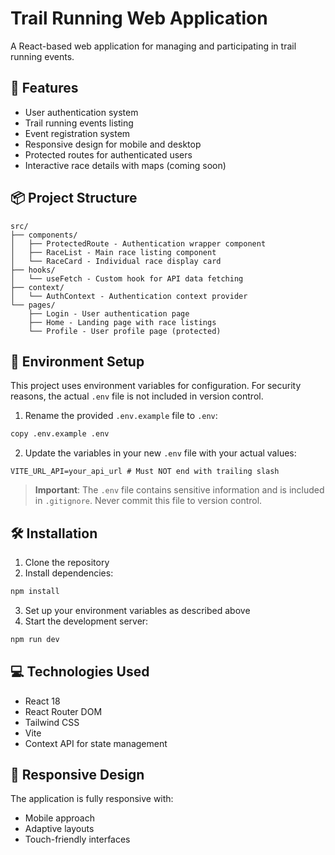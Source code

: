 # Trail Running Web Application

A React-based web application for managing and participating in trail running events.

## 🚀 Features

- User authentication system
- Trail running events listing
- Event registration system
- Responsive design for mobile and desktop
- Protected routes for authenticated users
- Interactive race details with maps (coming soon)

## 📦 Project Structure

```plaintext
src/
├── components/
│   ├── ProtectedRoute - Authentication wrapper component
│   ├── RaceList - Main race listing component
│   └── RaceCard - Individual race display card
├── hooks/
│   └── useFetch - Custom hook for API data fetching
├── context/
│   └── AuthContext - Authentication context provider
└── pages/
    ├── Login - User authentication page
    ├── Home - Landing page with race listings
    └── Profile - User profile page (protected)
```

## 🔧 Environment Setup

This project uses environment variables for configuration. For security reasons, the actual `.env` file is not included in version control.

1. Rename the provided `.env.example` file to `.env`:

```bash
copy .env.example .env
```

2. Update the variables in your new `.env` file with your actual values:

```env
VITE_URL_API=your_api_url # Must NOT end with trailing slash
```

> **Important**: The `.env` file contains sensitive information and is included in `.gitignore`. Never commit this file to version control.

## 🛠️ Installation

1. Clone the repository
2. Install dependencies:

```bash
npm install
```

3. Set up your environment variables as described above
4. Start the development server:

```bash
npm run dev
```

## 💻 Technologies Used

- React 18
- React Router DOM
- Tailwind CSS
- Vite
- Context API for state management

## 📱 Responsive Design

The application is fully responsive with:

- Mobile approach
- Adaptive layouts
- Touch-friendly interfaces

